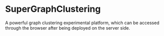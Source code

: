 # SuperGraphClustering
A powerful graph clustering experimental platform, which can be accessed through the browser after being deployed on the server side.

